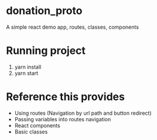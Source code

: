 # donation_proto
A simple react demo app, routes, classes, components

# Running project
1. yarn install
2. yarn start

# Reference this provides
- Using routes (Navigation by url path and button redirect)
- Passing variables into routes navigation
- React components
- Basic classes
